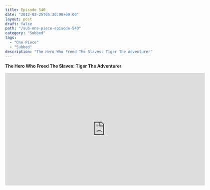 ```yaml
---
title: Episode 540
date: "2012-03-25T05:30:00+00:00"
layout: post
draft: false
path: "/sub-one-piece-episode-540"
category: "Subbed"
tags:
  - "One Piece"
  - "Subbed"
description: "The Hero Who Freed The Slaves: Tiger The Adventurer"
---
```


**The Hero Who Freed The Slaves: Tiger The Adventurer**

<iframe width="640" height="360" src="https://www.rapidvideo.com/e/G6FRPF9D3O" frameborder="0" marginwidth=0 marginheight=0 scrolling=no allowfullscreen></iframe>

